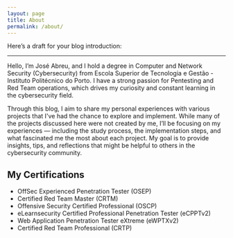 ```yaml
---
layout: page
title: About
permalink: /about/
---
```


Here’s a draft for your blog introduction:

---

Hello, I’m José Abreu, and I hold a degree in Computer and Network Security (Cybersecurity) from Escola Superior de Tecnologia e Gestão - Instituto Politécnico do Porto. I have a strong passion for Pentesting and Red Team operations, which drives my curiosity and constant learning in the cybersecurity field.

Through this blog, I aim to share my personal experiences with various projects that I've had the chance to explore and implement. While many of the projects discussed here were not created by me, I’ll be focusing on my experiences — including the study process, the implementation steps, and what fascinated me the most about each project. My goal is to provide insights, tips, and reflections that might be helpful to others in the cybersecurity community.

## My Certifications

- OffSec Experienced Penetration Tester (OSEP)
- Certified Red Team Master (CRTM)
- Offensive Security Certified Professional (OSCP)
- eLearnsecurity Certified Professional Penetration Tester (eCPPTv2)
- Web Application Penetration Tester eXtreme  (eWPTXv2)
- Certified Red Team Professional (CRTP)
